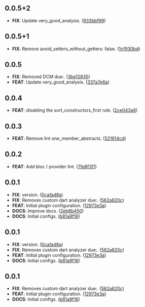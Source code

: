 ## 0.0.5+2

 - **FIX**: Update very_good_analysis. ([933bbf99](https://github.com/voll-labs/teil_packages/commit/933bbf99ba662abfd55f8d1b2c53605ec5aea0c7))

## 0.0.5+1

 - **FIX**: Remove avoid_setters_without_getters: false. ([1cf930bd](https://github.com/voll-labs/teil_packages/commit/1cf930bd5d6e55a5914369e6c15b8ed939df2513))

## 0.0.5

 - **FIX**: Removed DCM due:. ([3be12835](https://github.com/voll-labs/teil_packages/commit/3be12835af1a8320d542ebc95e9201ed6ec3ce00))
 - **FEAT**: Update very_good_analysis. ([337a7e6a](https://github.com/voll-labs/teil_packages/commit/337a7e6a8abc6fbd22b711d221d48447eb1e049f))

## 0.0.4

 - **FEAT**: disabling the sort_constructors_first rule. ([2ce043a9](https://github.com/voll-labs/teil_packages/commit/2ce043a9f662809f21491000e2a9baf56fe0d3f5))

## 0.0.3

 - **FEAT**: Remove lint one_member_abstracts. ([521614cd](https://github.com/voll-labs/teil_packages/commit/521614cd8acd87918687c688737976ff951a7134))

## 0.0.2

 - **FEAT**: Add bloc / provider lint. ([7fe8f3f1](https://github.com/voll-labs/teil_packages/commit/7fe8f3f17d6ade2c3c3f9edc46fad75fc0c31f00))

## 0.0.1

 - **FIX**: version. ([0cafad8a](https://github.com/voll-labs/teil_packages/commit/0cafad8ada3402e252cb59158d71cbe27dbb5859))
 - **FIX**: Removes custom dart analyzer due:. ([562a820c](https://github.com/voll-labs/teil_packages/commit/562a820c469570d98e4ecea848c9c52c8184089f))
 - **FEAT**: Initial plugin configuration. ([12973e3a](https://github.com/voll-labs/teil_packages/commit/12973e3a95601f5c77c732928640d22e6b44cd62))
 - **DOCS**: Improve docs. ([2eb6b450](https://github.com/voll-labs/teil_packages/commit/2eb6b45082a8f52c63c6a7fcaa1443699d9c9b3a))
 - **DOCS**: Initial configs. ([b81a9f16](https://github.com/voll-labs/teil_packages/commit/b81a9f16456994dbc5b75b03959c370f5c697fcb))

## 0.0.1

 - **FIX**: version. ([0cafad8a](https://github.com/voll-labs/teil_packages/commit/0cafad8ada3402e252cb59158d71cbe27dbb5859))
 - **FIX**: Removes custom dart analyzer due:. ([562a820c](https://github.com/voll-labs/teil_packages/commit/562a820c469570d98e4ecea848c9c52c8184089f))
 - **FEAT**: Initial plugin configuration. ([12973e3a](https://github.com/voll-labs/teil_packages/commit/12973e3a95601f5c77c732928640d22e6b44cd62))
 - **DOCS**: Initial configs. ([b81a9f16](https://github.com/voll-labs/teil_packages/commit/b81a9f16456994dbc5b75b03959c370f5c697fcb))

## 0.0.1

- **FIX**: Removes custom dart analyzer due:. ([562a820c](https://github.com/voll-labs/teil_packages/commit/562a820c469570d98e4ecea848c9c52c8184089f))
- **FEAT**: Initial plugin configuration. ([12973e3a](https://github.com/voll-labs/teil_packages/commit/12973e3a95601f5c77c732928640d22e6b44cd62))
- **DOCS**: Initial configs. ([b81a9f16](https://github.com/voll-labs/teil_packages/commit/b81a9f16456994dbc5b75b03959c370f5c697fcb))
